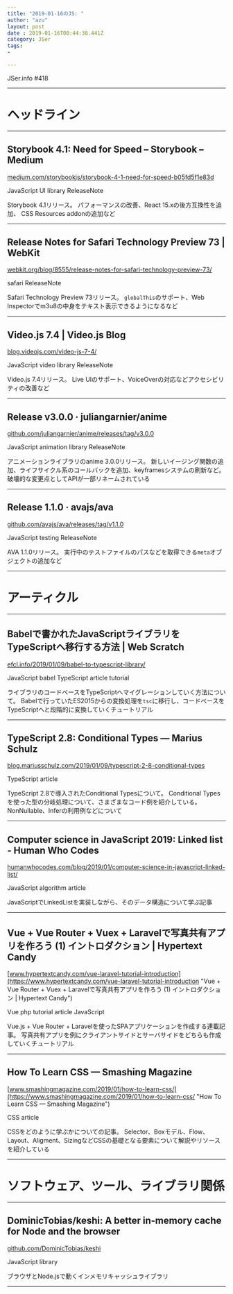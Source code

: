 ```yaml
---
title: "2019-01-16のJS: "
author: "azu"
layout: post
date : 2019-01-16T00:44:38.441Z
category: JSer
tags:
-

---
```


JSer.info #418

----

<h1 class="site-genre">ヘッドライン</h1>

----

## Storybook 4.1: Need for Speed – Storybook – Medium
[medium.com/storybookjs/storybook-4-1-need-for-speed-b05fd5f1e83d](https://medium.com/storybookjs/storybook-4-1-need-for-speed-b05fd5f1e83d "Storybook 4.1: Need for Speed – Storybook – Medium")
<p class="jser-tags jser-tag-icon"><span class="jser-tag">JavaScript</span> <span class="jser-tag">UI</span> <span class="jser-tag">library</span> <span class="jser-tag">ReleaseNote</span></p>

Storybook 4.1リリース。
パフォーマンスの改善、React 15.xの後方互換性を追加、 CSS Resources addonの追加など


----

## Release Notes for Safari Technology Preview 73 | WebKit
[webkit.org/blog/8555/release-notes-for-safari-technology-preview-73/](https://webkit.org/blog/8555/release-notes-for-safari-technology-preview-73/ "Release Notes for Safari Technology Preview 73 | WebKit")
<p class="jser-tags jser-tag-icon"><span class="jser-tag">safari</span> <span class="jser-tag">ReleaseNote</span></p>

Safari Technology Preview 73リリース。
`globalThis`のサポート、Web Inspectorでm3u8の中身をテキスト表示できるようになるなど


----

## Video.js 7.4 | Video.js Blog
[blog.videojs.com/video-js-7-4/](https://blog.videojs.com/video-js-7-4/ "Video.js 7.4 | Video.js Blog")
<p class="jser-tags jser-tag-icon"><span class="jser-tag">JavaScript</span> <span class="jser-tag">video</span> <span class="jser-tag">library</span> <span class="jser-tag">ReleaseNote</span></p>

Video.js 7.4リリース。
Live UIのサポート、VoiceOverの対応などアクセシビリティの改善など


----

## Release v3.0.0 · juliangarnier/anime
[github.com/juliangarnier/anime/releases/tag/v3.0.0](https://github.com/juliangarnier/anime/releases/tag/v3.0.0 "Release v3.0.0 · juliangarnier/anime")
<p class="jser-tags jser-tag-icon"><span class="jser-tag">JavaScript</span> <span class="jser-tag">animation</span> <span class="jser-tag">library</span> <span class="jser-tag">ReleaseNote</span></p>

アニメーションライブラリのanime 3.0.0リリース。
新しいイージング関数の追加、ライフサイクル系のコールバックを追加、keyframesシステムの刷新など。
破壊的な変更点としてAPIが一部リネームされている


----

## Release 1.1.0 · avajs/ava
[github.com/avajs/ava/releases/tag/v1.1.0](https://github.com/avajs/ava/releases/tag/v1.1.0 "Release 1.1.0 · avajs/ava")
<p class="jser-tags jser-tag-icon"><span class="jser-tag">JavaScript</span> <span class="jser-tag">testing</span> <span class="jser-tag">ReleaseNote</span></p>

AVA 1.1.0リリース。
実行中のテストファイルのパスなどを取得できる`meta`オブジェクトの追加など


----
<h1 class="site-genre">アーティクル</h1>

----

## Babelで書かれたJavaScriptライブラリをTypeScriptへ移行する方法 | Web Scratch
[efcl.info/2019/01/09/babel-to-typescript-library/](https://efcl.info/2019/01/09/babel-to-typescript-library/ "Babelで書かれたJavaScriptライブラリをTypeScriptへ移行する方法 | Web Scratch")
<p class="jser-tags jser-tag-icon"><span class="jser-tag">JavaScript</span> <span class="jser-tag">babel</span> <span class="jser-tag">TypeScript</span> <span class="jser-tag">article</span> <span class="jser-tag">tutorial</span></p>

ライブラリのコードベースをTypeScriptへマイグレーションしていく方法について。
Babelで行っていたES2015からの変換処理を`tsc`に移行し、コードベースをTypeScriptへと段階的に変換していくチュートリアル


----

## TypeScript 2.8: Conditional Types — Marius Schulz
[blog.mariusschulz.com/2019/01/09/typescript-2-8-conditional-types](https://blog.mariusschulz.com/2019/01/09/typescript-2-8-conditional-types "TypeScript 2.8: Conditional Types — Marius Schulz")
<p class="jser-tags jser-tag-icon"><span class="jser-tag">TypeScript</span> <span class="jser-tag">article</span></p>

TypeScript 2.8で導入されたConditional Typesについて。
Conditional Typesを使った型の分岐処理について、さまざまなコード例を紹介している。
NonNullable、Inferの利用例などについて


----

## Computer science in JavaScript 2019: Linked list - Human Who Codes
[humanwhocodes.com/blog/2019/01/computer-science-in-javascript-linked-list/](https://humanwhocodes.com/blog/2019/01/computer-science-in-javascript-linked-list/ "Computer science in JavaScript 2019: Linked list - Human Who Codes")
<p class="jser-tags jser-tag-icon"><span class="jser-tag">JavaScript</span> <span class="jser-tag">algorithm</span> <span class="jser-tag">article</span></p>

JavaScriptでLinkedListを実装しながら、そのデータ構造について学ぶ記事


----

## Vue + Vue Router + Vuex + Laravelで写真共有アプリを作ろう (1) イントロダクション | Hypertext Candy
[www.hypertextcandy.com/vue-laravel-tutorial-introduction](https://www.hypertextcandy.com/vue-laravel-tutorial-introduction "Vue + Vue Router + Vuex + Laravelで写真共有アプリを作ろう (1) イントロダクション | Hypertext Candy")
<p class="jser-tags jser-tag-icon"><span class="jser-tag">Vue</span> <span class="jser-tag">php</span> <span class="jser-tag">tutorial</span> <span class="jser-tag">article</span> <span class="jser-tag">JavaScript</span></p>

Vue.js + Vue Router + Laravelを使ったSPAアプリケーションを作成する連載記事。
写真共有アプリを例にクライアントサイドとサーバサイドをどちらも作成していくチュートリアル


----

## How To Learn CSS — Smashing Magazine
[www.smashingmagazine.com/2019/01/how-to-learn-css/](https://www.smashingmagazine.com/2019/01/how-to-learn-css/ "How To Learn CSS — Smashing Magazine")
<p class="jser-tags jser-tag-icon"><span class="jser-tag">CSS</span> <span class="jser-tag">article</span></p>

CSSをどのように学ぶかについての記事。
Selector、Boxモデル、Flow、Layout、Aligment、SizingなどCSSの基礎となる要素について解説やリソースを紹介している


----
<h1 class="site-genre">ソフトウェア、ツール、ライブラリ関係</h1>

----

## DominicTobias/keshi: A better in-memory cache for Node and the browser
[github.com/DominicTobias/keshi](https://github.com/DominicTobias/keshi "DominicTobias/keshi: A better in-memory cache for Node and the browser")
<p class="jser-tags jser-tag-icon"><span class="jser-tag">JavaScript</span> <span class="jser-tag">library</span></p>

ブラウザとNode.jsで動くインメモリキャッシュライブラリ


----
